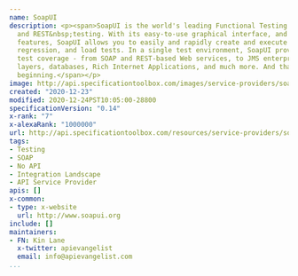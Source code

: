 ```yaml
---
name: SoapUI
description: <p><span>SoapUI is the world's leading Functional Testing tool for SOAP
  and REST&nbsp;testing. With its easy-to-use graphical interface, and enterprise-class
  features, SoapUI allows you to easily and rapidly create and execute automated functional,
  regression, and load tests. In a single test environment, SoapUI provides complete
  test coverage - from SOAP and REST-based Web services, to JMS enterprise messaging
  layers, databases, Rich Internet Applications, and much more. And that's just the
  beginning.</span></p>
image: http://api.specificationtoolbox.com/images/service-providers/soapui.jpg
created: "2020-12-23"
modified: 2020-12-24PST10:05:00-28800
specificationVersion: "0.14"
x-rank: "7"
x-alexaRank: "1000000"
url: http://api.specificationtoolbox.com/resources/service-providers/soapui/
tags:
- Testing
- SOAP
- No API
- Integration Landscape
- API Service Provider
apis: []
x-common:
- type: x-website
  url: http://www.soapui.org
include: []
maintainers:
- FN: Kin Lane
  x-twitter: apievangelist
  email: info@apievangelist.com
...
```

